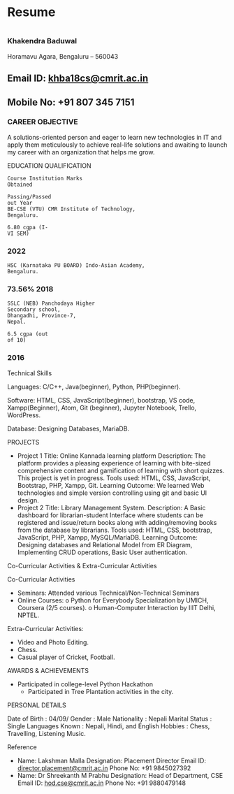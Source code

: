 
# Resume

<!-- My RESUME -->
#
### Khakendra Baduwal

Horamavu Agara, Bengaluru – 560043

## Email ID: khba18cs@cmrit.ac.in

## Mobile No: +91 807 345 7151

### CAREER OBJECTIVE

A solutions-oriented person and eager to learn new technologies in IT and apply them meticulously
to achieve real-life solutions and awaiting to launch my career with an organization that helps me
grow.

EDUCATION QUALIFICATION

```
Course Institution Marks
Obtained
```
```
Passing/Passed
out Year
BE-CSE (VTU) CMR Institute of Technology,
Bengaluru.
```
```
6.80 cgpa (I-
VI SEM)
```
### 2022

```
HSC (Karnataka PU BOARD) Indo-Asian Academy,
Bengaluru.
```
### 73.56% 2018

```
SSLC (NEB) Panchodaya Higher
Secondary school,
Dhangadhi, Province-7,
Nepal.
```
```
6.5 cgpa (out
of 10)
```
### 2016

Technical Skills

Languages: C/C++, Java(beginner), Python, PHP(beginner).

Software: HTML, CSS, JavaScript(beginner), bootstrap, VS code, Xampp(Beginner), Atom, Git
(beginner), Jupyter Notebook, Trello, WordPress.

Database: Designing Databases, MariaDB.

PROJECTS

- Project 1
    Title: Online Kannada learning platform
    Description: The platform provides a pleasing experience of learning with bite-sized
    comprehensive content and gamification of learning with short quizzes. This project is yet in
    progress.
    Tools used: HTML, CSS, JavaScript, Bootstrap, PHP, Xampp, Git.
    Learning Outcome: We learned Web technologies and simple version controlling using git and
    basic UI design.
- Project 2
    Title: Library Management System.
    Description: A Basic dashboard for librarian-student Interface where students can be registered
    and issue/return books along with adding/removing books from the database by librarians.
    Tools used: HTML, CSS, bootstrap, JavaScript, PHP, Xampp, MySQL/MariaDB.
    Learning Outcome: Designing databases and Relational Model from ER Diagram, Implementing
    CRUD operations, Basic User authentication.


Co-Curricular Activities & Extra-Curricular Activities

Co-Curricular Activities

- Seminars: Attended various Technical/Non-Technical Seminars
- Online Courses:
    o Python for Everybody Specialization by UMICH, Coursera (2/5 courses). o
    Human-Computer Interaction by IIIT Delhi, NPTEL.

Extra-Curricular Activities:

- Video and Photo Editing.
- Chess.
- Casual player of Cricket, Football.

AWARDS & ACHIEVEMENTS

- Participated in college-level Python Hackathon
    - Participated in Tree Plantation activities in the
    city.

PERSONAL DETAILS

Date of Birth : 04/09/
Gender : Male
Nationality : Nepali
Marital Status : Single
Languages Known : Nepali, Hindi, and English
Hobbies : Chess, Travelling, Listening Music.

Reference

- Name: Lakshman Malla
    Designation: Placement Director
    Email ID: director.placement@cmrit.ac.in
    Phone No: +91 9845027392
- Name: Dr Shreekanth M Prabhu
    Designation: Head of Department, CSE
    Email ID: hod.cse@cmrit.ac.in Phone
    No: +91 9880479148



